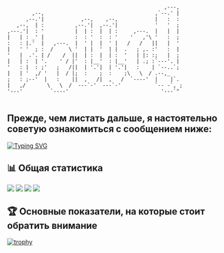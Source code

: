 ```
                                                   ,---,  
        ,--,                                    ,`--.' |  
      ,--.'|            ,--,    ,--,            |   :  :  
   ,--,  | :          ,--.'|  ,--.'|            '   '  ;  
,---.'|  : '          |  | :  |  | :     ,---.  |   |  |  
|   | : _' |          :  : '  :  : '    '   ,'\ '   :  ;  
:   : |.'  |   ,---.  |  ' |  |  ' |   /   /   ||   |  '  
|   ' '  ; :  /     \ '  | |  '  | |  .   ; ,. :'   :  |  
'   |  .'. | /    /  ||  | :  |  | :  '   | |: :;   |  ;  
|   | :  | '.    ' / |'  : |__'  : |__'   | .; :`---'. |  
'   : |  : ;'   ;   /||  | '.'|  | '.'|   :    | `--..`;  
|   | '  ,/ '   |  / |;  :    ;  :    ;\   \  / .--,_     
;   : ;--'  |   :    ||  ,   /|  ,   /  `----'  |    |`.  
|   ,/       \   \  /  ---`-'  ---`-'           `-- -`, ; 
'---'         `----'                              '---`"  
                                                          
```

## Прежде, чем листать дальше, я настоятельно советую ознакомиться с сообщением ниже:                                                                                                                                                   
[![Typing SVG](https://readme-typing-svg.herokuapp.com?font=Fira+Code&size=26&duration=3000&pause=1600&color=D9C705&width=600&lines=%D0%9F%D1%80%D0%B8%D0%B2%D0%B5%D1%82+%D0%B5%D1%89%D1%91+%D1%80%D0%B0%D0%B7%2C+%D0%B4%D0%BE%D1%80%D0%BE%D0%B3%D0%BE%D0%B9+%7Busername%7D!+%F0%9F%91%8B;%D0%A2%D1%8B+%D0%BF%D0%BE%D0%BF%D0%B0%D0%BB+%D0%BD%D0%B0+GitHub+GRTUBORG+%2F%2F%2F;%D0%A0%D0%B0%D1%81%D0%BF%D0%BE%D0%BB%D0%B0%D0%B3%D0%B0%D0%B9%D1%81%D1%8F%2C+%D0%B1%D1%83%D0%B4%D1%8C+%D0%BA%D0%B0%D0%BA+%D0%B4%D0%BE%D0%BC%D0%B0+%2F%2F%2F;%D0%9D%D0%BE+%D0%BD%D0%B5+%D0%B7%D0%B0%D0%B1%D1%8B%D0%B2%D0%B0%D0%B9%2C+%D1%87%D1%82%D0%BE+%D1%82%D1%8B+%D0%B2+%D0%B3%D0%BE%D1%81%D1%82%D1%8F%D1%85+%F0%9F%98%89)](https://git.io/typing-svg)

## 📊 Общая статистика


![](https://github-profile-summary-cards.vercel.app/api/cards/stats?username=GRTUBORG&theme=nord_dark) ![](https://github-profile-summary-cards.vercel.app/api/cards/repos-per-language?username=GRTUBORG&theme=nord_dark)
![](https://github-profile-summary-cards.vercel.app/api/cards/most-commit-language?username=GRTUBORG&theme=nord_dark) ![](https://github-profile-summary-cards.vercel.app/api/cards/productive-time?username=GRTUBORG&theme=nord_dark)

## 🏆 Основные показатели, на которые стоит обратить внимание

[![trophy](https://github-profile-trophy.vercel.app/?username=GRTUBORG)](https://github.com/ryo-ma/github-profile-trophy)

